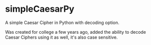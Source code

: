 # simpleCaesarPy
A simple Caesar Cipher in Python with decoding option.

Was created for college a few years ago, added the ability to decode Caesar Ciphers using it as well, it's also case sensitive.
